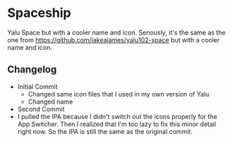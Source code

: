 # Spaceship
Yalu Space but with a cooler name and icon.
Seriously, it's the same as the one from https://github.com/jakeajames/yalu102-space but with a cooler name and icon.
## Changelog ##
* Initial Commit  
  * Changed same icon files that I used in my own version of Yalu
  * Changed name
* Second Commit
 * I pulled the IPA because I didn't switch out the icons properly for the App Switcher. Then I realized that I'm too lazy to fix this minor detail right now. So the IPA is still the same as the original commit.
